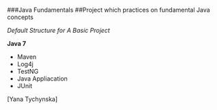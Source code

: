 ###Java Fundamentals
##Project which practices on fundamental Java concepts

*Default Structure for A Basic Project*

**Java 7**

* Maven
* Log4j
* TestNG
* Java Appliacation
* JUnit

[Yana Tychynska]
